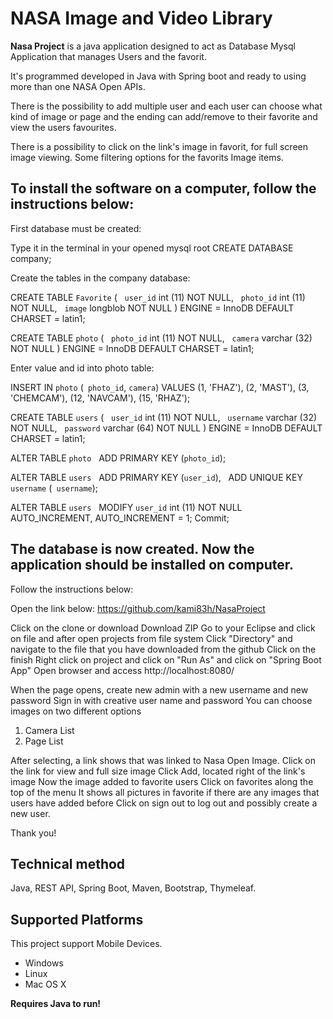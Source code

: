 # NASA Image and Video Library
**Nasa Project** is a java application designed to act as Database Mysql Application that manages Users and the favorit. 

It's programmed developed in Java with Spring boot and ready to using more than one NASA Open APIs.

There is the possibility to add multiple user and each user can choose what kind of image or page and the ending can add/remove to their favorite and view the users favourites. 

There is a possibility to click on the link's image in favorit, for full screen image viewing.
Some filtering options for the favorits Image items.

## To install the software on a computer, follow the instructions below:

First database must be created:

Type it in the terminal in your opened mysql root
CREATE DATABASE company;

Create the tables in the company database:

CREATE TABLE `Favorite` (
  `user_id` int (11) NOT NULL,
  `photo_id` int (11) NOT NULL,
  `image` longblob NOT NULL
) ENGINE = InnoDB DEFAULT CHARSET = latin1;

CREATE TABLE `photo` (
  `photo_id` int (11) NOT NULL,
  `camera` varchar (32) NOT NULL
) ENGINE = InnoDB DEFAULT CHARSET = latin1;

Enter value and id into photo table:

INSERT IN `photo` (` photo_id`, `camera`) VALUES
(1, 'FHAZ'),
(2, 'MAST'),
(3, 'CHEMCAM'),
(12, 'NAVCAM'),
(15, 'RHAZ');

CREATE TABLE `users` (
  `user_id` int (11) NOT NULL,
  `username` varchar (32) NOT NULL,
  `password` varchar (64) NOT NULL
) ENGINE = InnoDB DEFAULT CHARSET = latin1;

ALTER TABLE `photo`
  ADD PRIMARY KEY (`photo_id`);

ALTER TABLE `users`
  ADD PRIMARY KEY (`user_id`),
  ADD UNIQUE KEY `username` (` username`);

ALTER TABLE `users`
  MODIFY `user_id` int (11) NOT NULL AUTO_INCREMENT, AUTO_INCREMENT = 1;
Commit;

## The database is now created. Now the application should be installed on computer.
Follow the instructions below:

Open the link below:
https://github.com/kami83h/NasaProject

Click on the clone or download
Download ZIP
Go to your Eclipse and click on file and after open projects from file system
Click "Directory" and navigate to the file that you have downloaded from the github
Click on the finish
Right click on project and click on "Run As" and click on "Spring Boot App"
Open browser and access http://localhost:8080/

When the page opens, create new admin with a new username and new password
Sign in with creative user name and password
You can choose images on two different options
1. Camera List
2. Page List

After selecting, a link shows that was linked to Nasa Open Image.
Click on the link for view and full size image
Click Add, located right of the link's image
Now the image added to favorite users
Click on favorites along the top of the menu
It shows all pictures in favorite if there are any images that users have added before
Click on sign out to log out and possibly create a new user.

Thank you!

## Technical method
Java, REST API, Spring Boot, Maven, Bootstrap, Thymeleaf.

## Supported Platforms
This project support Mobile Devices. 
 
 * Windows 
 * Linux 
 * Mac OS X
 
 **Requires Java to run!**
